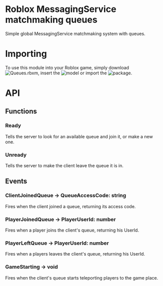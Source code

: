 # Roblox MessagingService matchmaking queues
Simple global MessagingService matchmaking system with queues.

# Importing
To use this module into your Roblox game, simply download ![Queues.rbxm](Queues.rbxm?raw=true "Queues.rbxm"), insert the ![model](https://create.roblox.com/marketplace/asset/15528670427) or import the 
![package](https://create.roblox.com/marketplace/asset/15528694525). 

# API

## Functions

### Ready
Tells the server to look for an available queue and join it, or make a new one.

### Unready
Tells the server to make the client leave the queue it is in.

## Events

### ClientJoinedQueue -> QueueAccessCode: string
Fires when the client joined a queue, returning its access code.

### PlayerJoinedQueue -> PlayerUserId: number
Fires when a player joins the client's queue, returning his UserId.

### PlayerLeftQueue -> PlayerUserId: number
Fires when a players leaves the client's queue, returning his UserId.

### GameStarting -> void
Fires when the client's queue starts teleporting players to the game place.
